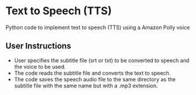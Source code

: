 # Text to Speech (TTS)
Python code to implement text to speech (TTS) using a Amazon Polly voice

## User Instructions

- User specifies the subtitle file (srt or txt) to be converted to speech and the voice to be used.
- The code reads the subtitle file and converts the text to speech.
- The code saves the speech audio file to the same directory as the subtitle file with the same name but with a .mp3 extension.